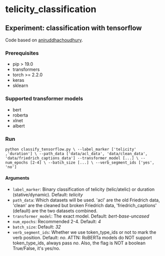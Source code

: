 # telicity_classification

## Experiment: classification with tensorflow

Code based on [aniruddhachoudhury](https://github.com/aniruddhachoudhury/BERT-Tutorials/tree/master/Blog%202). 

### Prerequisites

* pip > 19.0
* transformers
* torch >= 2.2.0
* keras
* sklearn

### Supported transformer models
* bert
* roberta
* xlnet
* albert

### Run 

`python classify_tensorflow.py \
    --label_marker ['telicity' ,'duration'] \
    --path_data ['data/acl_data', 'data/clean_data', 'data/friedrich_captions_data']
    --transformer_model [...] \
    --num_epochs [2-4] \
    --batch_size [...] \
    --verb_segment_ids ['yes', 'no']`

#### Arguments

* `label_marker`: Binary classification of telicity (telic/atelic) or duration (stative/dynamic). Default: _telicity_
* `path_data`: Which datasets will be used. 'acl' are the old Friedrich data, 'clean' are the cleaned but broken Friedrich data, 'friedrich_captions' (default) are the two datasets combined.
* `transformer_model`: The exact model. Default: _bert-base-uncased_
* `num_epochs`: Recommended 2-4. Default: _4_
* `batch_size`: Default: _32_
* `verb_segment_ids`: Whether we use token_type_ids or not to mark the verb position. Default: _no_. ATTN: RoBERTa models do NOT support token_type_ids, always pass _no_. Also, the flag is NOT a boolean True/False, it's yes/no.
